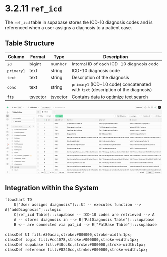 # 3.2.11 `ref_icd` 

The `ref_icd` table in supabase stores the ICD-10 diagnosis codes and is referenced when a user assigns a diagnosis to a patient case.

## Table Structure

| Column        | Format  | Type   | Description                                                               |
|---------------|---------|--------|---------------------------------------------------------------------------|
| `id`          | bigint  | number | Internal ID of each ICD-10 diagnosis code                                 |
| `primary1`    | text    | string | ICD-10 diagnosis code                                                     |
| `text`        | text    | string | Description of the diagnosis                                              |
| `conc`        | text    | string | `primary1` (ICD-10 code) concatenated with `text` (description of the diagnosis) |
| `fts`         | tsvector| tsvector| Contains data to optimize text search                                    |

![](./Images/3_2_11_icd10_supabase.png)


## Integration within the System

```mermaid
flowchart TD
    U["User assigns diagnosis"]:::UI -- executes function --> A["addDiagnosis"]:::logic
    C[ref_icd Table]:::supabase -- ICD-10 codes are retrieved --> A  
    A -- stores diagnosis in --> B["PatDiagnosis Table"]:::supabase
    B <-- are connected via pat_id --> E["PatBase Table"]:::supabase

classDef UI fill:#30acac,stroke:#000000,stroke-width:1px;
classDef logic fill:#cc4078,stroke:#000000,stroke-width:1px;
classDef supabase fill:#40cc8c,stroke:#000000,stroke-width:1px;
classDef reference fill:#8240cc,stroke:#000000,stroke-width:1px;
```